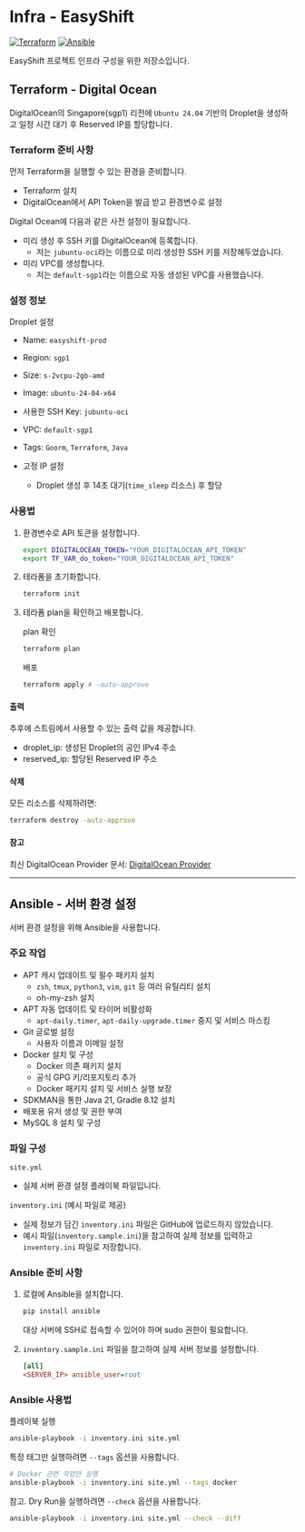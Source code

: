 # Infra - EasyShift

[![Terraform](https://img.shields.io/badge/Terraform-1.10.5-623CE4?logo=terraform)](https://www.terraform.io/)
[![Ansible](https://img.shields.io/badge/Ansible-2.17.8-EE0000?logo=ansible)](https://www.ansible.com/)

EasyShift 프로젝트 인프라 구성을 위한 저장소입니다.

## Terraform - Digital Ocean

DigitalOcean의 Singapore(sgp1) 리전에 `Ubuntu 24.04` 기반의 Droplet을 생성하고 일정 시간 대기 후 Reserved IP를 할당합니다.

### Terraform 준비 사항

먼저 Terraform을 실행할 수 있는 환경을 준비합니다.

- Terraform 설치
- DigitalOcean에서 API Token을 발급 받고 환경변수로 설정

Digital Ocean에 다음과 같은 사전 설정이 필요합니다.

- 미리 생성 후 SSH 키를 DigitalOcean에 등록합니다.
  - 저는 `jubuntu-oci`라는 이름으로 미리 생성한 SSH 키를 저장해두었습니다.
- 미리 VPC를 생성합니다.
  - 저는 `default-sgp1`라는 이름으로 자동 생성된 VPC를 사용했습니다.

### 설정 정보

Droplet 설정

- Name: `easyshift-prod`
- Region: `sgp1`
- Size: `s-2vcpu-2gb-amd`
- Image: `ubuntu-24-04-x64`
- 사용한 SSH Key: `jubuntu-oci`
- VPC: `default-sgp1`
- Tags: `Goorm`, `Terraform`, `Java`

- 고정 IP 설정
  - Droplet 생성 후 14초 대기(`time_sleep` 리소스) 후 할당

### 사용법

1. 환경변수로 API 토큰을 설정합니다.

   ```sh
   export DIGITALOCEAN_TOKEN="YOUR_DIGITALOCEAN_API_TOKEN"
   export TF_VAR_do_token="YOUR_DIGITALOCEAN_API_TOKEN"
   ```

2. 테라폼을 초기화합니다.

   ```sh
   terraform init
   ```

3. 테라폼 plan을 확인하고 배포합니다.

   plan 확인

   ```sh
   terraform plan
   ```

   배포

   ```sh
   terraform apply # -auto-approve
   ```

#### 출력

추후에 스트림에서 사용할 수 있는 출력 값을 제공합니다.

- droplet_ip: 생성된 Droplet의 공인 IPv4 주소
- reserved_ip: 할당된 Reserved IP 주소

#### 삭제

모든 리소스를 삭제하려면:

```sh
terraform destroy -auto-approve
```

#### 참고

최신 DigitalOcean Provider 문서: [DigitalOcean Provider](https://registry.terraform.io/providers/digitalocean/digitalocean/latest/docs)

---

## Ansible - 서버 환경 설정

서버 환경 설정을 위해 Ansible을 사용합니다.

### 주요 작업

- APT 캐시 업데이트 및 필수 패키지 설치
  - `zsh`, `tmux`, `python3`, `vim`, `git` 등 여러 유틸리티 설치
  - oh-my-zsh 설치
- APT 자동 업데이트 및 타이머 비활성화
  - `apt-daily.timer`, `apt-daily-upgrade.timer` 중지 및 서비스 마스킹
- Git 글로벌 설정
  - 사용자 이름과 이메일 설정
- Docker 설치 및 구성
  - Docker 의존 패키지 설치
  - 공식 GPG 키/리포지토리 추가
  - Docker 패키지 설치 및 서비스 실행 보장
- SDKMAN을 통한 Java 21, Gradle 8.12 설치
- 배포용 유저 생성 및 권한 부여
- MySQL 8 설치 및 구성

### 파일 구성

`site.yml`

- 실제 서버 환경 설정 플레이북 파일입니다.

`inventory.ini` (예시 파일로 제공)

- 실제 정보가 담긴 `inventory.ini` 파일은 GitHub에 업로드하지 않았습니다.
- 예시 파일(`inventory.sample.ini`)을 참고하여 실제 정보를 입력하고 `inventory.ini` 파일로 저장합니다.

### Ansible 준비 사항

1. 로컬에 Ansible을 설치합니다.

   ```sh
   pip install ansible
   ```

   대상 서버에 SSH로 접속할 수 있어야 하며 sudo 권한이 필요합니다.

2. `inventory.sample.ini` 파일을 참고하여 실제 서버 정보를 설정합니다.

   ```ini
   [all]
   <SERVER_IP> ansible_user=root
   ```

### Ansible 사용법

플레이북 실행

```sh
ansible-playbook -i inventory.ini site.yml
```

특정 태그만 실행하려면 `--tags` 옵션을 사용합니다.

```sh
# Docker 관련 작업만 실행
ansible-playbook -i inventory.ini site.yml --tags docker
```

참고. Dry Run을 실행하려면 `--check` 옵션을 사용합니다.

```sh
ansible-playbook -i inventory.ini site.yml --check --diff
```
